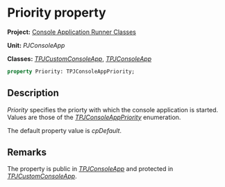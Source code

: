 # Priority property

**Project:** [Console Application Runner Classes](../API.md)

**Unit:** _PJConsoleApp_

**Classes:** [_TPJCustomConsoleApp_](./TPJCustomConsoleApp.md), [_TPJConsoleApp_](./TPJConsoleApp.md)

```pascal
property Priority: TPJConsoleAppPriority;
```

## Description

_Priority_ specifies the priorty with which the console application is started. Values are those of the [_TPJConsoleAppPriority_](./TPJConsoleAppPriority.md) enumeration.

The default property value is _cpDefault_.

## Remarks

The property is public in [_TPJConsoleApp_](./TPJConsoleApp.md) and protected in [_TPJCustomConsoleApp_](./TPJCustomConsoleApp.md).
